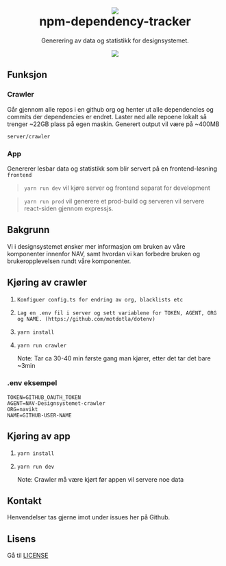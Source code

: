 <h1 align="center">
    <img src="https://www.nav.no/_/asset/no.nav.navno:1575554845/img/navno/logo.svg" />
    <br/>npm-dependency-tracker
</h1>

<div align="center">
    <p>
        Generering av data og statistikk for designsystemet.
    </p>
    <p>
      <a href="https://github.com/navikt/package-crawler/projects/1">
          <img src="https://progress-bar.dev/60?title=Completed" />
      </a>
    </p>
</div>

## Funksjon

### Crawler

Går gjennom alle repos i en github org og henter ut alle dependencies og commits der dependencies er endret. Laster ned alle repoene lokalt så trenger ~22GB plass på egen maskin. Generert output vil være på ~400MB

`server/crawler`

### App

Genererer lesbar data og statistikk som blir servert på en frontend-løsning
`frontend`

> `yarn run dev` vil kjøre server og frontend separat for development

> `yarn run prod` vil generere et prod-build og serveren vil servere react-siden gjennom expressjs.

## Bakgrunn

Vi i designsystemet ønsker mer informasjon om bruken av våre komponenter innenfor NAV, samt hvordan vi kan forbedre bruken og brukeropplevelsen rundt våre komponenter.

## Kjøring av crawler

1. `Konfiguer config.ts for endring av org, blacklists etc`
2. `Lag en .env fil i server og sett variablene for TOKEN, AGENT, ORG og NAME. (https://github.com/motdotla/dotenv)`
3. `yarn install`
4. `yarn run crawler`

    Note: Tar ca 30-40 min første gang man kjører, etter det tar det bare ~3min

### .env eksempel

```
TOKEN=GITHUB_OAUTH_TOKEN
AGENT=NAV-Designsystemet-crawler
ORG=navikt
NAME=GITHUB-USER-NAME
```

## Kjøring av app

1. `yarn install`
2. `yarn run dev`

    Note: Crawler må være kjørt før appen vil servere noe data

## Kontakt

Henvendelser tas gjerne imot under issues her på Github.

## Lisens

Gå til [LICENSE](https://github.com/navikt/package-crawler/blob/master/LICENSE)
